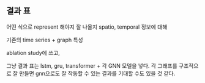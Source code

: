 ## 결과 표
어떤 식으로 represent 해야지 잘 나올지
spatio, temporal 정보에 대해 

기존의 time series + graph 특성

ablation study에 쓰고, 

그냥 결과 표는 lstm, gru, transformer + 각 GNN 모델을 넣다. 
각 그래프를 구조적으로 잘 만들면 gnn으로도 잘 작동할 수 있는 결과를 기대할 수도 있을 것 같다. 
